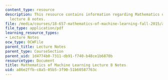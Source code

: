 ```yaml
---
content_type: resource
description: This resource contains information regarding Mathematics of machine learning
  lecture 8 notes.
file: /media/courses/18-657-mathematics-of-machine-learning-fall-2015/a86e2ffbc8a505b53f9051b60587763c_MIT18_657F15_L8.pdf
file_type: application/pdf
learning_resource_types:
- Lecture Notes
ocw_type: OCWFile
parent_title: Lecture Notes
parent_type: CourseSection
parent_uid: 1d4774b0-7311-db91-f740-b48ce1b6870b
resourcetype: Document
title: Mathematics of Machine Learning Lecture 8 Notes
uid: a86e2ffb-c8a5-05b5-3f90-51b60587763c
---
```

